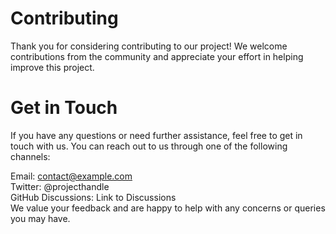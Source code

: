 # Contributing
Thank you for considering contributing to our project! We welcome contributions from the community and appreciate your effort in helping improve this project.

# Get in Touch
If you have any questions or need further assistance, feel free to get in touch with us. You can reach out to us through one of the following channels:

Email: contact@example.com  
Twitter: @projecthandle  
GitHub Discussions: Link to Discussions  
We value your feedback and are happy to help with any concerns or queries you may have.
